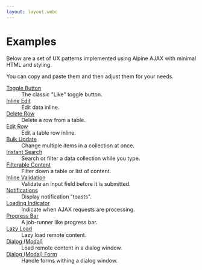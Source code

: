 ```yaml
---
layout: layout.webc
---
```


# Examples

Below are a set of UX patterns implemented using Alpine AJAX with minimal HTML and styling.

You can copy and paste them and then adjust them for your needs.

<dl>
  <div>
    <dt><a href="/examples/toggle-button">Toggle Button</a></dt>
    <dd>The classic "Like" toggle button.</dd>
  </div>
  <div>
    <dt><a href="/examples/inline-edit">Inline Edit</a></dt>
    <dd>Edit data inline.</dd>
  </div>
  <div>
    <dt><a href="/examples/delete-row">Delete Row</a></dt>
    <dd>Delete a row from a table.</dd>
  </div>
  <div>
    <dt><a href="/examples/edit-row">Edit Row</a></dt>
    <dd>Edit a table row inline.</dd>
  </div>
  <div>
    <dt><a href="/examples/bulk-update">Bulk Update</a></dt>
    <dd>Change multiple items in a collection at once.</dd>
  </div>
  <div>
    <dt><a href="/examples/instant-search">Instant Search</a></dt>
    <dd>Search or filter a data collection while you type.</dd>
  </div>
  <div>
    <dt><a href="/examples/filterable-content">Filterable Content</a></dt>
    <dd>Filter down a table or list of content.</dd>
  </div>
  <div>
    <dt><a href="/examples/inline-validation">Inline Validation</a></dt>
    <dd>Validate an input field before it is submitted.</dd>
  </div>
  <div>
    <dt><a href="/examples/notifications">Notifications</a></dt>
    <dd>Display notification "toasts".</dd>
  </div>
  <div>
    <dt><a href="/examples/loading">Loading Indicator</a></dt>
    <dd>Indicate when AJAX requests are processing.</dd>
  </div>
  <div>
    <dt><a href="/examples/progress-bar">Progress Bar</a></dt>
    <dd>A job-runner like progress bar.</dd>
  </div>
  <div>
    <dt><a href="/examples/lazy-load">Lazy Load</a></dt>
    <dd>Lazy load remote content.</dd>
  </div>
  <div>
    <dt><a href="/examples/dialog">Dialog (Modal)</a></dt>
    <dd>Load remote content in a dialog window.</dd>
  </div>
  <div>
    <dt><a href="/examples/dialog-form">Dialog (Modal) Form</a></dt>
    <dd>Handle forms withing a dialog window.</dd>
  </div>
  <!-- <div>
    <dt><a href="/examples/inline-validation">Inline Validation</a></dt>
    <dd>Inline validation when a form field changes.</dd>
  </div> -->
</dl>
